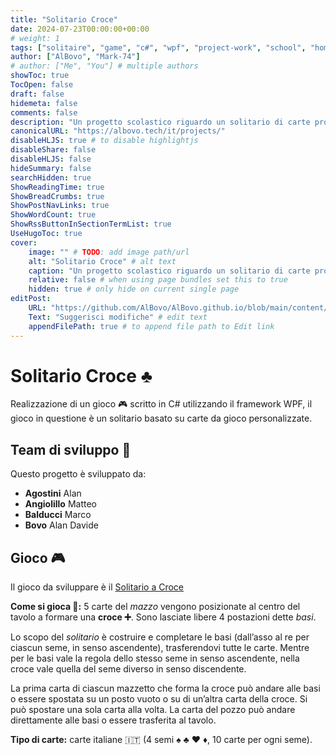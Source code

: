 ```yaml
---
title: "Solitario Croce"
date: 2024-07-23T00:00:00+00:00
# weight: 1
tags: ["solitaire", "game", "c#", "wpf", "project-work", "school", "homework"]
author: ["AlBovo", "Mark-74"]
# author: ["Me", "You"] # multiple authors
showToc: true
TocOpen: false
draft: false
hidemeta: false
comments: false
description: "Un progetto scolastico riguardo un solitario di carte progettato da un piccolo team di studenti."
canonicalURL: "https://albovo.tech/it/projects/"
disableHLJS: true # to disable highlightjs
disableShare: false
disableHLJS: false
hideSummary: false
searchHidden: true
ShowReadingTime: true
ShowBreadCrumbs: true
ShowPostNavLinks: true
ShowWordCount: true
ShowRssButtonInSectionTermList: true
UseHugoToc: true
cover:
    image: "" # TODO: add image path/url
    alt: "Solitario Croce" # alt text
    caption: "Un progetto scolastico riguardo un solitario di carte progettato da un piccolo team di studenti." # display caption under cover
    relative: false # when using page bundles set this to true
    hidden: true # only hide on current single page
editPost:
    URL: "https://github.com/AlBovo/AlBovo.github.io/blob/main/content/it"
    Text: "Suggerisci modifiche" # edit text
    appendFilePath: true # to append file path to Edit link
---
```

# Solitario Croce ♣️
Realizzazione di un gioco 🎮 scritto in C# utilizzando il framework WPF, il gioco in questione è un solitario basato su carte da gioco personalizzate.

## Team di sviluppo 🤖
Questo progetto è sviluppato da:

- **Agostini** Alan
- **Angiolillo** Matteo
- **Balducci** Marco
- **Bovo** Alan Davide


## Gioco 🎮
Il gioco da sviluppare è il [Solitario a Croce](https://www.youtube.com/watch?v=g7TJviLmuMg)

**Come si gioca 🤔:** 5 carte del *mazzo* vengono posizionate al centro del tavolo a formare una **croce ➕**. Sono lasciate libere 4 postazioni dette *basi*.

Lo scopo del *solitario* è costruire e completare le basi (dall’asso al re per ciascun seme, in senso ascendente), trasferendovi tutte le carte. Mentre per le basi vale la regola dello stesso seme in senso ascendente, nella croce vale quella del seme diverso in senso discendente.

La prima carta di ciascun mazzetto che forma la croce può andare alle basi o essere spostata su un posto vuoto o su di un’altra carta della croce. Si può spostare una sola carta alla volta. La carta del pozzo può andare direttamente alle basi o essere trasferita al tavolo.

**Tipo di carte:** carte italiane 🇮🇹 (4 semi ♠️ ♣️ ♥️ ♦️, 10 carte per ogni seme).